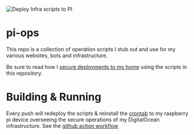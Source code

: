 ![Deploy Infra scripts to PI](https://github.com/ackersonde/telegram-bot/workflows/Deploy%20Infra%20scripts%20to%20PI/badge.svg)

# pi-ops
This repo is a collection of operation scripts I stub out and use for my various websites, bots and infrastructure.

Be sure to read how I [secure deployments to my home](https://agileweboperations.com/2020/11/29/secure-github-deployments-to-your-home/) using the scripts in this repository.

# Building & Running
Every push will redeploy the scripts & reinstall the [crontab](scripts/crontab.txt) to my raspberry pi device overseeing the secure operations of my DigitalOcean infrastructure. See the [github action workflow](.github/workflows/build.yml)
